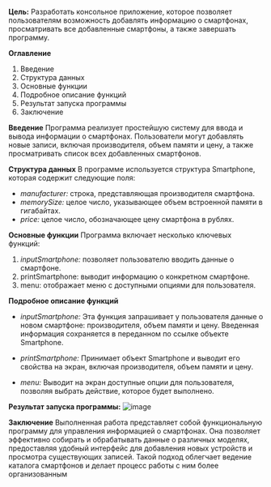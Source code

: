 
**Цель:**
Разработать консольное приложение, которое позволяет пользователям возможность добавлять информацию о смартфонах, просматривать все добавленные смартфоны, а также завершать программу.

**Оглавление**
1. Введение
2. Структура данных
3. Основные функции
4. Подробное описание функций
5. Результат запуска программы
6. Заключение

**Введение**
Программа реализует простейшую систему для ввода и вывода информации о смартфонах. Пользователи могут добавлять новые записи, включая производителя, объем памяти и цену, а также просматривать список всех добавленных смартфонов.

**Структура данных**
В программе используется структура Smartphone, которая содержит следующие поля:
- *manufacturer:* строка, представляющая производителя смартфона.
- *memorySize:* целое число, указывающее объем встроенной памяти в гигабайтах.
- *price:* целое число, обозначающее цену смартфона в рублях.

**Основные функции**
Программа включает несколько ключевых функций:
1. *inputSmartphone:* позволяет пользователю вводить данные о смартфоне.
2. printSmartphone: выводит информацию о конкретном смартфоне.
3. menu: отображает меню с доступными опциями для пользователя.

**Подробное описание функций**
- *inputSmartphone:* Эта функция запрашивает у пользователя данные о новом смартфоне: производителя, объем памяти и цену. Введенная информация сохраняется в переданном по ссылке объекте Smartphone.
  
- *printSmartphone:* Принимает объект Smartphone и выводит его свойства на экран, включая производителя, объем памяти и цену.
  
- *menu:* Выводит на экран доступные опции для пользователя, позволяя выбрать действие, которое будет выполнено.
 
**Результат запуска программы:**
![image](https://github.com/user-attachments/assets/d9324c80-2a1e-48e6-9c32-41e0fb741381)


**Заключение**
Выполненная работа представляет собой функциональную программу для управления информацией о смартфонах. Она позволяет эффективно собирать и обрабатывать данные о различных моделях, предоставляя удобный интерфейс для добавления новых устройств и просмотра существующих записей. Такой подход облегчает ведение каталога смартфонов и делает процесс работы с ним более организованным
